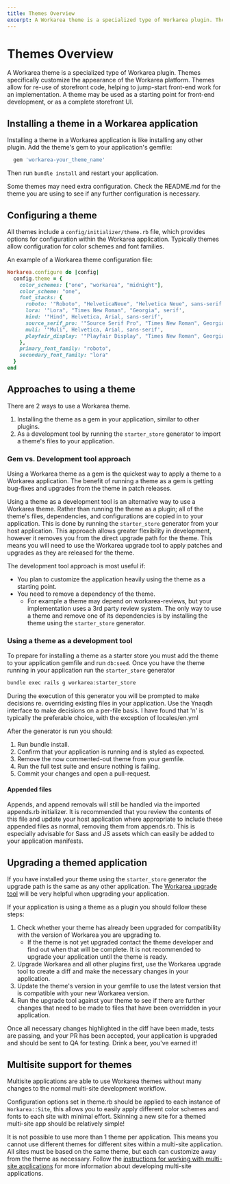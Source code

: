 ```yaml
---
title: Themes Overview
excerpt: A Workarea theme is a specialized type of Workarea plugin. Themes specifically customize the appearance of the Workarea platform.
---
```


# Themes Overview

A Workarea theme is a specialized type of Workarea plugin. Themes specifically
customize the appearance of the Workarea platform. Themes allow for re-use of
storefront code, helping to jump-start front-end work for an implementation. A
theme may be used as a starting point for front-end development, or as a
complete storefront UI.

## Installing a theme in a Workarea application

Installing a theme in a Workarea application is like installing any other plugin.
Add the theme's gem to your application's gemfile:

```ruby
  gem 'workarea-your_theme_name'
```

Then run `bundle install` and restart your application.

Some themes may need extra configuration. Check the README.md for the theme you
are using to see if any further configuration is necessary.

## Configuring a theme

All themes include a `config/initializer/theme.rb` file, which provides options
for configuration within the Workarea application.
Typically themes allow configuration for color schemes and font families.

An example of a Workarea theme configuration file:

```ruby
Workarea.configure do |config|
  config.theme = {
    color_schemes: ["one", "workarea", "midnight"],
    color_scheme: "one",
    font_stacks: {
      roboto: '"Roboto", "HelveticaNeue", "Helvetica Neue", sans-serif',
      lora: '"Lora", "Times New Roman", "Georgia", serif',
      hind: '"Hind", Helvetica, Arial, sans-serif',
      source_serif_pro: '"Source Serif Pro", "Times New Roman", Georgia, serif',
      muli: '"Muli", Helvetica, Arial, sans-serif',
      playfair_display: '"Playfair Display", "Times New Roman", Georgia, serif'
    },
    primary_font_family: "roboto",
    secondary_font_family: "lora"
  }
end
```

## Approaches to using a theme

There are 2 ways to use a Workarea theme.

1. Installing the theme as a gem in your application, similar to other plugins.
2. As a development tool by running the `starter_store` generator to import a
    theme's files to your application.

### Gem vs. Development tool approach

Using a Workarea theme as a gem is the quickest way to apply a theme to a Workarea
application. The benefit of running a theme as a gem is getting bug-fixes and upgrades
from the theme in patch releases.

Using a theme as a development tool is an alternative way to use a Workarea theme.
Rather than running the theme as a plugin; all of the theme's files, dependencies,
and configurations are copied in to your application. This is done by running the
`starter_store` generator from your host application. This approach allows greater
flexibility in development, however it removes you from the direct upgrade path
for the theme. This means you will need to use the Workarea upgrade tool to apply
patches and upgrades as they are released for the theme.

The development tool approach is most useful if:

- You plan to customize the application heavily using the theme as a starting point.
- You need to remove a dependency of the theme.
  - For example a theme may depend on workarea-reviews, but your implementation uses
    a 3rd party review system. The only way to use a theme and remove one of its
    dependencies is by installing the theme using the `starter_store` generator.

### Using a theme as a development tool

To prepare for installing a theme as a starter store you must add the theme to
your application gemfile and run `db:seed`. Once you have the theme running in your
application run the `starter_store` generator

```bash
bundle exec rails g workarea:starter_store
```

During the execution of this generator you will be prompted to make decisions
re. overriding existing files in your application. Use the Ynaqdh interface
to make decisions on a per-file basis. I have found that 'n' is typically the
preferable choice, with the exception of locales/en.yml

After the generator is run you should:

1. Run bundle install.
2. Confirm that your application is running and is styled as expected.
3. Remove the now commented-out theme from your gemfile.
4. Run the full test suite and ensure nothing is failing.
5. Commit your changes and open a pull-request.

#### Appended files

Appends, and append removals will still be handled via the imported appends.rb
initializer. It is recommended that you review the contents of this file and
update your host application where appropriate to include these appended files
as normal, removing them from appends.rb. This is especially advisable for Sass
and JS assets which can easily be added to your application manifests.

## Upgrading a themed application

If you have installed your theme using the `starter_store` generator the upgrade
path is the same as any other application. The 
[Workarea upgrade tool](https://stash.tools.weblinc.com/projects/WL/repos/workarea-upgrade/browse)
will be very helpful when upgrading your application.

If your application is using a theme as a plugin you should follow these steps:

1. Check whether your theme has already been upgraded for compatibility with the
    version of Workarea you are upgrading to.
    - If the theme is not yet upgraded contact the theme developer and find out
    when that will be complete. It is not recommended to upgrade your application
    until the theme is ready.
2. Upgrade Workarea and all other plugins first, use the Workarea upgrade tool to
    create a diff and make the necessary changes in your application.
3. Update the theme's version in your gemfile to use the latest version that is
    compatible with your new Workarea version.
4. Run the upgrade tool against your theme to see if there are further changes
    that need to be made to files that have been overridden in your application.

Once all necessary changes highlighted in the diff have been made, tests are
passing, and your PR has been accepted, your application is upgraded and should
be sent to QA for testing. Drink a beer, you've earned it!

## Multisite support for themes

Multisite applications are able to use Workarea themes without many changes to
the normal multi-site development workflow.

Configuration options set in theme.rb should be applied to each instance of
`Workarea::Site`, this allows you to easily apply different color schemes and
fonts to each site with minimal effort. Skinning a new site for a themed
multi-site app should be relatively simple!

It is not possible to use more than 1 theme per application. This means you cannot
use different themes for different sites within a multi-site application. All sites
must be based on the same theme, but each can customize away from the theme as necessary.
Follow the [instructions for working with multi-site applications](https://stash.tools.weblinc.com/projects/WL/repos/workarea-multi-site/browse)
for more information about developing multi-site applications.
